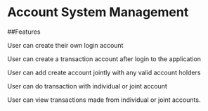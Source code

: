 # Account System Management

##Features

User can create their own login account

User can create a transaction account after login to the
application

User can add create account jointly with any valid
account holders

User can do transaction with individual or joint account

User can view transactions made from individual or joint
accounts.
